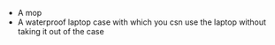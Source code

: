 * A mop
* A waterproof laptop case with which you csn use the laptop without taking it out of the case